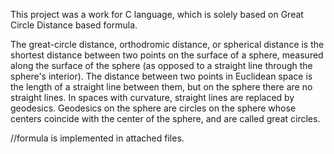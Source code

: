 
This project was a work for C language, which is solely based on Great Circle Distance based formula.

The great-circle distance, orthodromic distance, or spherical distance is the shortest distance between two points on the surface of a sphere, measured along the surface of the sphere (as opposed to a straight line through the sphere's interior). The distance between two points in Euclidean space is the length of a straight line between them, but on the sphere there are no straight lines. In spaces with curvature, straight lines are replaced by geodesics. Geodesics on the sphere are circles on the sphere whose centers coincide with the center of the sphere, and are called great circles.

//formula is implemented in attached files.
